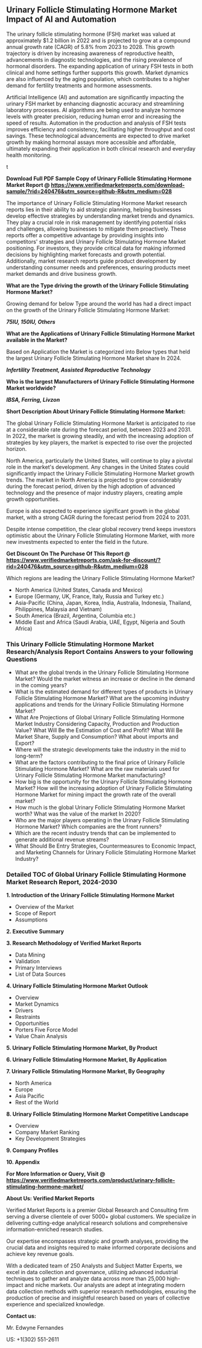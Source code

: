 <h2>Urinary Follicle Stimulating Hormone Market Impact of AI and Automation</h2><p>The urinary follicle stimulating hormone (FSH) market was valued at approximately $1.2 billion in 2022 and is projected to grow at a compound annual growth rate (CAGR) of 5.8% from 2023 to 2028. This growth trajectory is driven by increasing awareness of reproductive health, advancements in diagnostic technologies, and the rising prevalence of hormonal disorders. The expanding application of urinary FSH tests in both clinical and home settings further supports this growth. Market dynamics are also influenced by the aging population, which contributes to a higher demand for fertility treatments and hormone assessments.</p><p>Artificial Intelligence (AI) and automation are significantly impacting the urinary FSH market by enhancing diagnostic accuracy and streamlining laboratory processes. AI algorithms are being used to analyze hormone levels with greater precision, reducing human error and increasing the speed of results. Automation in the production and analysis of FSH tests improves efficiency and consistency, facilitating higher throughput and cost savings. These technological advancements are expected to drive market growth by making hormonal assays more accessible and affordable, ultimately expanding their application in both clinical research and everyday health monitoring.</p>t</p><p id="" class=""><strong>Download Full PDF Sample Copy of Urinary Follicle Stimulating Hormone Market Report @ <a href="https://www.verifiedmarketreports.com/download-sample/?rid=240476&utm_source=github-R&utm_medium=028" target="_blank">https://www.verifiedmarketreports.com/download-sample/?rid=240476&utm_source=github-R&utm_medium=028</a></strong></p><p>The importance of&nbsp;Urinary Follicle Stimulating Hormone Market research reports lies in their ability to aid strategic planning, helping businesses develop effective strategies by understanding market trends and dynamics. They play a crucial role in risk management by identifying potential risks and challenges, allowing businesses to mitigate them proactively. These reports offer a competitive advantage by providing insights into competitors' strategies and Urinary Follicle Stimulating Hormone Market positioning. For investors, they provide critical data for making informed decisions by highlighting market forecasts and growth potential. Additionally, market research reports guide product development by understanding consumer needs and preferences, ensuring products meet market demands and drive business growth.</p><p><strong>What are the&nbsp;Type driving the growth of the Urinary Follicle Stimulating Hormone Market?</strong></p><p id="" class="">Growing demand for below Type around the world has had a direct impact on the growth of the Urinary Follicle Stimulating Hormone Market:</p><em><strong>75IU, 150IU, Others</strong></em></p><strong>What are the&nbsp;Applications&nbsp;of Urinary Follicle Stimulating Hormone Market available in the Market?</strong></p><p id="" class="">Based on Application the Market is categorized into Below types that held the largest Urinary Follicle Stimulating Hormone Market share In 2024.</p><em><strong>Infertility Treatment, Assisted Reproductive Technology</strong></em></p><strong>Who is the largest Manufacturers of Urinary Follicle Stimulating Hormone Market worldwide?</strong></p><p><em><strong>IBSA, Ferring, Livzon</strong></em></p><p id="" class=""><strong>Short Description About Urinary Follicle Stimulating Hormone Market:</strong></p><p>The global Urinary Follicle Stimulating Hormone Market is anticipated to rise at a considerable rate during the forecast period, between 2023 and 2031. In 2022, the market is growing steadily, and with the increasing adoption of strategies by key players, the market is expected to rise over the projected horizon.</p><p>North America, particularly the United States, will continue to play a pivotal role in the market's development. Any changes in the United States could significantly impact the Urinary Follicle Stimulating Hormone Market growth trends. The market in North America is projected to grow considerably during the forecast period, driven by the high adoption of advanced technology and the presence of major industry players, creating ample growth opportunities.</p><p>Europe is also expected to experience significant growth in the global market, with a strong CAGR during the forecast period from 2024 to 2031.</p><p>Despite intense competition, the clear global recovery trend keeps investors optimistic about the Urinary Follicle Stimulating Hormone Market, with more new investments expected to enter the field in the future.</p><p id="" class=""><strong>Get Discount On The Purchase Of This Report @ <a href="https://www.verifiedmarketreports.com/ask-for-discount/?rid=240476&utm_source=github-R&utm_medium=028" target="_blank">https://www.verifiedmarketreports.com/ask-for-discount/?rid=240476&utm_source=github-R&utm_medium=028</a></strong></p>Which regions are leading the Urinary Follicle Stimulating Hormone Market?</p><ul><li>North America (United States, Canada and Mexico)</li><li>Europe (Germany, UK, France, Italy, Russia and Turkey etc.)</li><li>Asia-Pacific (China, Japan, Korea, India, Australia, Indonesia, Thailand, Philippines, Malaysia and Vietnam)</li><li>South America (Brazil, Argentina, Columbia etc.)</li><li>Middle East and Africa (Saudi Arabia, UAE, Egypt, Nigeria and South Africa)</li></ul><h3 id="" class="">This Urinary Follicle Stimulating Hormone Market Research/Analysis Report Contains Answers to your following Questions</h3><ul><li>What are the global trends in the Urinary Follicle Stimulating Hormone Market? Would the market witness an increase or decline in the demand in the coming years?</li><li>What is the estimated demand for different types of products in Urinary Follicle Stimulating Hormone Market? What are the upcoming industry applications and trends for the Urinary Follicle Stimulating Hormone Market?</li><li>What Are Projections of Global Urinary Follicle Stimulating Hormone Market Industry Considering Capacity, Production and Production Value? What Will Be the Estimation of Cost and Profit? What Will Be Market Share, Supply and Consumption? What about imports and Export?</li><li>Where will the strategic developments take the industry in the mid to long-term?</li><li>What are the factors contributing to the final price of Urinary Follicle Stimulating Hormone Market? What are the raw materials used for Urinary Follicle Stimulating Hormone Market manufacturing?</li><li>How big is the opportunity for the Urinary Follicle Stimulating Hormone Market? How will the increasing adoption of Urinary Follicle Stimulating Hormone Market for mining impact the growth rate of the overall market?</li><li>How much is the global Urinary Follicle Stimulating Hormone Market worth? What was the value of the market In 2020?</li><li>Who are the major players operating in the Urinary Follicle Stimulating Hormone Market? Which companies are the front runners?</li><li>Which are the recent industry trends that can be implemented to generate additional revenue streams?</li><li>What Should Be Entry Strategies, Countermeasures to Economic Impact, and Marketing Channels for Urinary Follicle Stimulating Hormone Market Industry?</li></ul><h3 id="" class="">Detailed TOC of Global Urinary Follicle Stimulating Hormone Market Research Report, 2024-2030</h3><p id="" class=""><strong>1. Introduction of the Urinary Follicle Stimulating Hormone Market</strong></p><ul><li>Overview of the Market</li><li>Scope of Report</li><li>Assumptions</li></ul><p id="" class=""><strong>2. Executive Summary</strong></p><p id="" class=""><strong>3. Research Methodology of Verified Market Reports</strong></p><ul><li>Data Mining</li><li>Validation</li><li>Primary Interviews</li><li>List of Data Sources</li></ul><p id="" class=""><strong>4. Urinary Follicle Stimulating Hormone Market Outlook</strong></p><ul><li>Overview</li><li>Market Dynamics</li><li>Drivers</li><li>Restraints</li><li>Opportunities</li><li>Porters Five Force Model</li><li>Value Chain Analysis</li></ul><p id="" class=""><strong>5. Urinary Follicle Stimulating Hormone Market, By Product</strong></p><p id="" class=""><strong>6. Urinary Follicle Stimulating Hormone Market, By Application</strong></p><p id="" class=""><strong>7. Urinary Follicle Stimulating Hormone Market, By Geography</strong></p><ul><li>North America</li><li>Europe</li><li>Asia Pacific</li><li>Rest of the World</li></ul><p id="" class=""><strong>8. Urinary Follicle Stimulating Hormone Market Competitive Landscape</strong></p><ul><li>Overview</li><li>Company Market Ranking</li><li>Key Development Strategies</li></ul><p id="" class=""><strong>9. Company Profiles</strong></p><p id="" class=""><strong>10. Appendix</strong></p><p id="" class=""><strong>For More Information or Query, Visit @ <a href="https://www.verifiedmarketreports.com/product/urinary-follicle-stimulating-hormone-market/" target="_blank">https://www.verifiedmarketreports.com/product/urinary-follicle-stimulating-hormone-market/</a></strong></p><p id="" class=""><strong>About Us: Verified Market Reports</strong></p><p id="" class="">Verified Market Reports is a premier Global Research and Consulting firm serving a diverse clientele of over 5000+ global customers. We specialize in delivering cutting-edge analytical research solutions and comprehensive information-enriched research studies.</p><p id="" class="">Our expertise encompasses strategic and growth analyses, providing the crucial data and insights required to make informed corporate decisions and achieve key revenue goals.</p><p id="" class="">With a dedicated team of 250 Analysts and Subject Matter Experts, we excel in data collection and governance, utilizing advanced industrial techniques to gather and analyze data across more than 25,000 high-impact and niche markets. Our analysts are adept at integrating modern data collection methods with superior research methodologies, ensuring the production of precise and insightful research based on years of collective experience and specialized knowledge.</p><p id="" class=""><strong>Contact us:</strong></p><p id="" class="">Mr. Edwyne Fernandes</p><p id="" class="">US: +1(302) 551-2611</p>